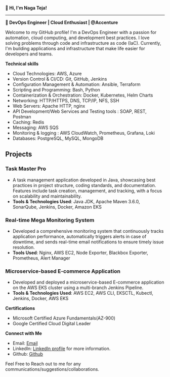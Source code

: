 **👋 Hi, I'm Naga Teja!**
**********************************************************************************************************************************************************************************************************************
**🚀 DevOps Engineer | Cloud Enthusiast | @Accenture**

Welcome to my GitHub profile! I'm a DevOps Engineer with a passion for automation, cloud computing, and development best practices. I love solving problems through code and infrastructure as code (IaC). Currently, I'm building applications and infrastructure that make life easier for developers and teams.

**Technical skills**
 * Cloud Technologies: AWS, Azure
 * Version Control & CI/CD: Git, GitHub, Jenkins
 * Configuration Management & Automation: Ansible, Terraform
 * Scripting and Programming: Bash, Python
 * Containerization & Orchestration: Docker, Kubernetes, Helm Charts
 * Networking: HTTP/HTTPS, DNS, TCP/IP, NFS, SSH
 * Web Servers: Apache HTTP, nginx
 * API Development/Web Services and Testing tools : SOAP, REST, Postman
 * Caching: Redis
 * Messaging: AWS SQS
 * Monitoring & logging : AWS CloudWatch, Prometheus, Grafana, Loki
 * Databases: PostgreSQL, MySQL, MongoDB

## **Projects**

### **Task Master Pro**
* A task management application developed in Java, showcasing best practices in project structure, coding standards, and documentation. Features include task creation, management, and tracking, with a focus on scalability and maintainability.
* **Tools & Technologies Used**: Java JDK, Apache Maven 3.6.0, SonarQube, Jenkins, Docker, Amazon EKS <br>

### **Real-time Mega Monitoring System**
* Developed a comprehensive monitoring system that continuously tracks application performance, automatically triggers alerts in case of downtime, and sends real-time email notifications to ensure timely issue resolution.
* **Tools Used**: Nginx, AWS EC2, Node Exporter, Blackbox Exporter, Prometheus, Alert Manager <br>

### **Microservice-based E-commerce Application**
* Developed and deployed a microservice-based E-commerce application on the AWS EKS cluster using a multi-branch Jenkins Pipeline.
* **Tools & Technologies Used**: AWS EC2, AWS CLI, EKSCTL, Kubectl, Jenkins, Docker, AWS EKS


**Certifications**
   * Microsoft Certified Azure Fundamentals(AZ-900)
   * Google Certified Cloud Digital Leader

**Connect with Me**
   * Email: [Email](jettinagateja939@gmail.com)
   * LinkedIn: [LinkedIn profile](https://www.linkedin.com/in/naga-teja-jetti/) for more information.
   * Github: [Github](https://github.com/jettinagateja)

 Feel Free to Reach out to me for any communications/suggestions/collaborations.
